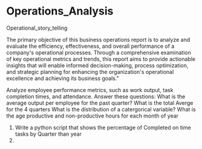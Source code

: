 # Operations_Analysis
Operational_story_telling

The primary objective of this business operations report is to analyze and evaluate the efficiency, effectiveness, and overall performance of a company's operational processes. Through a comprehensive examination of key operational metrics and trends, this report aims to provide actionable insights that will enable informed decision-making, process optimization, and strategic planning for enhancing the organization's operational excellence and achieving its business goals."

Analyze employee performance metrics, such as work output, task completion times, and attendance.
  Answer these questions:
    What is the average output per employee for the past quarter? 
    What is the total Averge for the 4 quarters
    What is the distribution of a catergorical variable?
    What is the age productive and non-productive hours for each month of year


1. Write a python script that shows the percentage of Completed on time tasks by Quarter than year
2.
